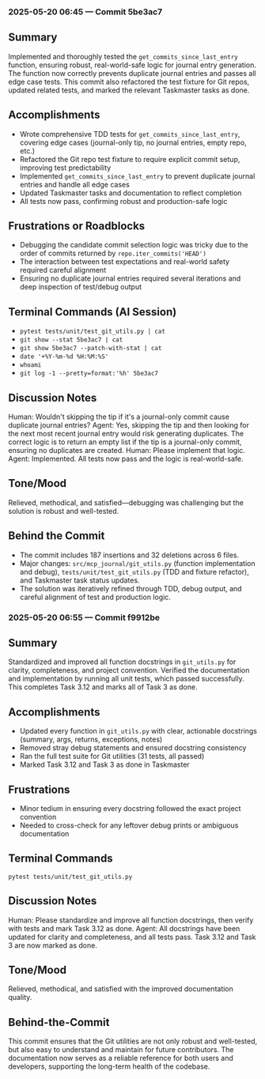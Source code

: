 ### 2025-05-20 06:45 — Commit 5be3ac7

## Summary
Implemented and thoroughly tested the `get_commits_since_last_entry` function, ensuring robust, real-world-safe logic for journal entry generation. The function now correctly prevents duplicate journal entries and passes all edge case tests. This commit also refactored the test fixture for Git repos, updated related tests, and marked the relevant Taskmaster tasks as done.

## Accomplishments
- Wrote comprehensive TDD tests for `get_commits_since_last_entry`, covering edge cases (journal-only tip, no journal entries, empty repo, etc.)
- Refactored the Git repo test fixture to require explicit commit setup, improving test predictability
- Implemented `get_commits_since_last_entry` to prevent duplicate journal entries and handle all edge cases
- Updated Taskmaster tasks and documentation to reflect completion
- All tests now pass, confirming robust and production-safe logic

## Frustrations or Roadblocks
- Debugging the candidate commit selection logic was tricky due to the order of commits returned by `repo.iter_commits('HEAD')`
- The interaction between test expectations and real-world safety required careful alignment
- Ensuring no duplicate journal entries required several iterations and deep inspection of test/debug output

## Terminal Commands (AI Session)
- `pytest tests/unit/test_git_utils.py | cat`
- `git show --stat 5be3ac7 | cat`
- `git show 5be3ac7 --patch-with-stat | cat`
- `date '+%Y-%m-%d %H:%M:%S'`
- `whoami`
- `git log -1 --pretty=format:'%h' 5be3ac7`

## Discussion Notes
Human: Wouldn't skipping the tip if it's a journal-only commit cause duplicate journal entries?
Agent: Yes, skipping the tip and then looking for the next most recent journal entry would risk generating duplicates. The correct logic is to return an empty list if the tip is a journal-only commit, ensuring no duplicates are created.
Human: Please implement that logic.
Agent: Implemented. All tests now pass and the logic is real-world-safe.

## Tone/Mood
Relieved, methodical, and satisfied—debugging was challenging but the solution is robust and well-tested.

## Behind the Commit
- The commit includes 187 insertions and 32 deletions across 6 files.
- Major changes: `src/mcp_journal/git_utils.py` (function implementation and debug), `tests/unit/test_git_utils.py` (TDD and fixture refactor), and Taskmaster task status updates.
- The solution was iteratively refined through TDD, debug output, and careful alignment of test and production logic.

### 2025-05-20 06:55 — Commit f9912be

## Summary
Standardized and improved all function docstrings in `git_utils.py` for clarity, completeness, and project convention. Verified the documentation and implementation by running all unit tests, which passed successfully. This completes Task 3.12 and marks all of Task 3 as done.

## Accomplishments
- Updated every function in `git_utils.py` with clear, actionable docstrings (summary, args, returns, exceptions, notes)
- Removed stray debug statements and ensured docstring consistency
- Ran the full test suite for Git utilities (31 tests, all passed)
- Marked Task 3.12 and Task 3 as done in Taskmaster

## Frustrations
- Minor tedium in ensuring every docstring followed the exact project convention
- Needed to cross-check for any leftover debug prints or ambiguous documentation

## Terminal Commands
```
pytest tests/unit/test_git_utils.py
```

## Discussion Notes
Human: Please standardize and improve all function docstrings, then verify with tests and mark Task 3.12 as done.
Agent: All docstrings have been updated for clarity and completeness, and all tests pass. Task 3.12 and Task 3 are now marked as done.

## Tone/Mood
Relieved, methodical, and satisfied with the improved documentation quality.

## Behind-the-Commit
This commit ensures that the Git utilities are not only robust and well-tested, but also easy to understand and maintain for future contributors. The documentation now serves as a reliable reference for both users and developers, supporting the long-term health of the codebase. 